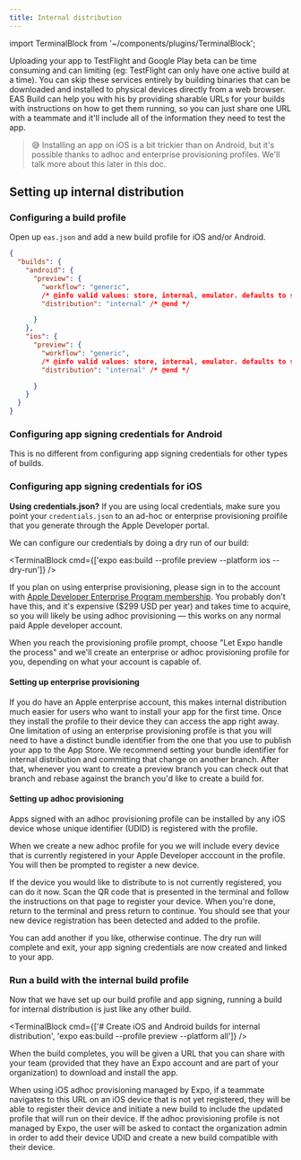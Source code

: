 ```yaml
---
title: Internal distribution
---
```


import TerminalBlock from '~/components/plugins/TerminalBlock';

Uploading your app to TestFlight and Google Play beta can be time consuming and can limiting (eg: TestFlight can only have one active build at a time). You can skip these services entirely by building binaries that can be downloaded and installed to physical devices directly from a web browser. EAS Build can help you with his by providing sharable URLs for your builds with instructions on how to get them running, so you can just share one URL with a teammate and it'll include all of the information they need to test the app.

> 😅 Installing an app on iOS is a bit trickier than on Android, but it's possible thanks to adhoc and enterprise provisioning profiles. We'll talk more about this later in this doc.

## Setting up internal distribution

### Configuring a build profile

Open up `eas.json` and add a new build profile for iOS and/or Android.

```json
{
  "builds": {
    "android": {
      "preview": {
        "workflow": "generic",
        /* @info valid values: store, internal, emulator. defaults to store */
        "distribution": "internal" /* @end */

      }
    },
    "ios": {
      "preview": {
        "workflow": "generic",
        /* @info valid values: store, internal, emulator. defaults to store */
        "distribution": "internal" /* @end */

      }
    }
  }
}
```

### Configuring app signing credentials for Android

This is no different from configuring app signing credentials for other types of builds.

### Configuring app signing credentials for iOS

**Using credentials.json?** If you are using local credentials, make sure you point your `credentials.json` to an ad-hoc or enterprise provisioning proifile that you generate through the Apple Developer portal.

We can configure our credentials by doing a dry run of our build:

<TerminalBlock cmd={['expo eas:build --profile preview --platform ios --dry-run']} />

If you plan on using enterprise provisioning, please sign in to the account with [Apple Developer Enterprise Program membership](https://developer.apple.com/programs/enterprise/). You probably don't have this, and it's expensive ($299 USD per year) and takes time to acquire, so you will likely be using adhoc provisioning &mdash; this works on any normal paid Apple developer account.

When you reach the provisioning profile prompt, choose "Let Expo handle the process" and we'll create an enterprise or adhoc provisioning profile for you, depending on what your account is capable of.

#### Setting up enterprise provisioning

If you do have an Apple enterprise account, this makes internal distribution much easier for users who want to install your app for the first time. Once they install the profile to their device they can access the app right away. One limitation of using an enterprise provisioning profile is that you will need to have a distinct bundle identifier from the one that you use to publish your app to the App Store.<!-- after this is a bad idea intentionally, we should probably have a config option, i'm just putting it there so we have something for now  --> We recommend setting your bundle identifier for internal distribution and committing that change on another branch. After that, whenever you want to create a preview branch you can check out that branch and rebase against the branch you'd like to create a build for.

#### Setting up adhoc provisioning

Apps signed with an adhoc provisioning profile can be installed by any iOS device whose unique identifier (UDID) is registered with the profile.

When we create a new adhoc profile for you we will include every device that is currently registered in your Apple Developer acccount in the profile. You will then be prompted to register a new device.

If the device you would like to distribute to is not currently registered, you can do it now. Scan the QR code that is presented in the terminal and follow the instructions on that page to register your device. When you're done, return to the terminal and press return to continue. You should see that your new device registration has been detected and added to the profile.

You can add another if you like, otherwise continue. The dry run will complete and exit, your app signing credentials are now created and linked to your app.

### Run a build with the internal build profile

Now that we have set up our build profile and app signing, running a build for internal distribution is just like any other build.

<TerminalBlock cmd={['# Create iOS and Android builds for internal distribution', 'expo eas:build --profile preview --platform all']} />

When the build completes, you will be given a URL that you can share with your team (provided that they have an Expo account and are part of your organization) to download and install the app.

When using iOS adhoc provisioning managed by Expo, if a teammate navigates to this URL on an iOS device that is not yet registered, they will be able to register their device and initiate a new build to include the updated profile that will run on their device. If the adhoc provisioning profile is not managed by Expo, the user will be asked to contact the organization admin in order to add their device UDID and create a new build compatible with their device.